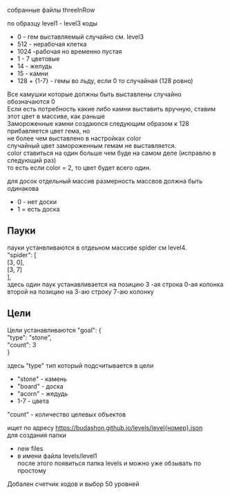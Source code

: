 собранные файлы threeInRow

по образцу level1 - level3
коды
<ul>
  <li>0 - гем выставляемый случайно см. level3</li>
  <li>512 - нерабочая клетка</li>
  <li>1024 -рабочая но временно пустая</li>
  <li>1 - 7 цветовые</li>
  <li>14 - желудь</li>
  <li>15 - камни</li>
  <li>128 + {1-7} - гемы во льду, если 0 то случайная (128 ровно)</li>
 </ul>
Все камушки которые должны быть выставлены случайно обозначаются 0 <br>
Если есть потребность какие либо камни выставить вручную, ставим этот цвет в массиве, как раньше<br>
Замороженные камни создаюnся следующим образом к 128 прибавляется цвет гема, но <br>
не более чем выставлено в настройках color<br> случайный цвет замороженным гемам не 
выставляется.<br>
color ставиться на один больше чем буде на самом деле (исправлю в следующий раз) <br>
то есть если color = 2, то цвет будет всего один. 

для досок отдельный массив
размерность массвов должна быть одинакова
<ul>
    <li>0 - нет доски</li>
   <li>1 = есть доска</li>
</ul>

<h2> Пауки </h2>
пауки устанвливаются в отдеьном массиве spider см level4.<br> 
"spider": [ <br>
    [3, 0],<br>
    [3, 7]<br>
  ],<br>
здесь один паук устанавливается на позицию 3 -ая строка 0-ая колонка<br> 
второй на позицию на 3-аю строку 7-аю колонку<br> 

<h2> Цели </h2>
Цели устанавливаются 
 "goal": {<br> 
    "type": "stone",<br> 
    "count": 3<br> 
  }<br>
  
  здесь "type" тип который подсчитывается в цели <br>
  <ul>
  <li> "stone" - камень </li>
  <li>"board" - доска  </li>
  <li>"acorn" - жедудь  </li>
   <li>1-7 - цвета  </li>
  </ul>

  "count" - количество целевых объектов <br>
  

ищет по адресу https://budashon.github.io/levels/level{номер}.json <br>
для создания папки<br>
- new files<br>
- в имени файла levels/level1 <br>
после этого появиться папка levels и можно уже обзывать по простому

<p>Добален счетчик ходов и выбор 50 уровней</p>

